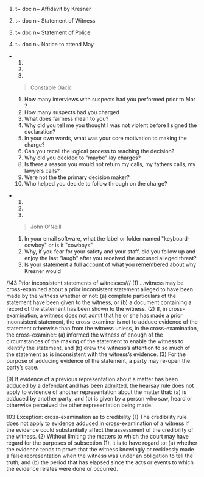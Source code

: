 1.  
    t~ doc
    n~ Affidavit by Kresner

2.  
    t~ doc
    n~ Statement of Witness

3.  
    t~ doc
    n~ Statement of Police

4.  
    t~ doc
    n~ Notice to attend May



+ 
  1.  
  2.  
  3.  
    > Constable Gacic
    1. How many interviews with suspects had you performed prior to Mar ?
    2. How many suspects had you charged
    3. What does fairness mean to you?
    4. Why did you tell me you thought I was not violent before I signed the declaration?
    5. In your own words, what was your core motivation to making the charge?
    6. Can you recall the logical process to reaching the decision?
    7. Why did you decided to "maybe" lay charges?
    8. Is there a reason you would not return my calls, my fathers calls, my lawyers calls?
    9. Were not the the primary decision maker? 
    10. Who helped you decide to follow through on the charge? 
  > 


+ 
  1.  
  2.  
  3.  
    > John O'Neill
    1. In your email software, what the label or folder named "keyboard-cowboy" or is it "cowboys"
    2. Why, if you fear for your safety and your staff, did you follow up and enjoy the last "laugh" after you received the accused alleged threat?
    3. Is your statement a full account of what you remembered about why Kresner would 
    
    
    
//43  Prior inconsistent statements of witnesses///
(1)  ...witness may be cross-examined about a prior inconsistent statement alleged to have been made by the witness whether or not:
   (a)  complete particulars of the statement have been given to the witness, or
   (b)  a document containing a record of the statement has been shown to the witness.
(2)  If, in cross-examination, a witness does not admit that he or she has made a prior inconsistent statement, the cross-examiner is not to adduce evidence of the statement otherwise than from the witness unless, in the cross-examination, the cross-examiner:
   (a)  informed the witness of enough of the circumstances of the making of the statement to enable the witness to identify the statement, and
   (b)  drew the witness’s attention to so much of the statement as is inconsistent with the witness’s evidence.
(3)  For the purpose of adducing evidence of the statement, a party may re-open the party’s case.


(9)  If evidence of a previous representation about a matter has been adduced by a defendant and has been admitted, the hearsay rule does not apply to evidence of another representation about the matter that:
    (a)  is adduced by another party, and
    (b)  is given by a person who saw, heard or otherwise perceived the other representation being made.
    
    

103   Exception: cross-examination as to credibility
(1)  The credibility rule does not apply to evidence adduced in cross-examination of a witness if the evidence could substantially affect the assessment of the credibility of the witness.
(2)  Without limiting the matters to which the court may have regard for the purposes of subsection (1), it is to have regard to:
   (a)  whether the evidence tends to prove that the witness knowingly or recklessly made a false representation when the witness was under an obligation to tell the truth, and
   (b)  the period that has elapsed since the acts or events to which the evidence relates were done or occurred.